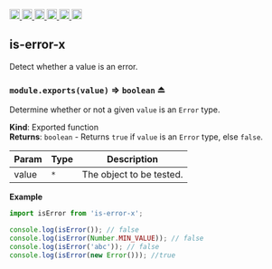<a
  href="https://travis-ci.org/Xotic750/is-error-x"
  title="Travis status">
<img
  src="https://travis-ci.org/Xotic750/is-error-x.svg?branch=master"
  alt="Travis status" height="18">
</a>
<a
  href="https://david-dm.org/Xotic750/is-error-x"
  title="Dependency status">
<img src="https://david-dm.org/Xotic750/is-error-x/status.svg"
  alt="Dependency status" height="18"/>
</a>
<a
  href="https://david-dm.org/Xotic750/is-error-x?type=dev"
  title="devDependency status">
<img src="https://david-dm.org/Xotic750/is-error-x/dev-status.svg"
  alt="devDependency status" height="18"/>
</a>
<a
  href="https://badge.fury.io/js/is-error-x"
  title="npm version">
<img src="https://badge.fury.io/js/is-error-x.svg"
  alt="npm version" height="18">
</a>
<a
  href="https://www.jsdelivr.com/package/npm/is-error-x"
  title="jsDelivr hits">
<img src="https://data.jsdelivr.com/v1/package/npm/is-error-x/badge?style=rounded"
  alt="jsDelivr hits" height="18">
</a>
<a
  href="https://bettercodehub.com/results/Xotic750/is-error-x"
  title="bettercodehub score">
<img src="https://bettercodehub.com/edge/badge/Xotic750/is-error-x?branch=master"
  alt="bettercodehub score" height="18">
</a>

<a name="module_is-error-x"></a>

## is-error-x

Detect whether a value is an error.

<a name="exp_module_is-error-x--module.exports"></a>

### `module.exports(value)` ⇒ <code>boolean</code> ⏏

Determine whether or not a given `value` is an `Error` type.

**Kind**: Exported function  
**Returns**: <code>boolean</code> - Returns `true` if `value` is an `Error` type,
else `false`.

| Param | Type            | Description              |
| ----- | --------------- | ------------------------ |
| value | <code>\*</code> | The object to be tested. |

**Example**

```js
import isError from 'is-error-x';

console.log(isError()); // false
console.log(isError(Number.MIN_VALUE)); // false
console.log(isError('abc')); // false
console.log(isError(new Error())); //true
```
